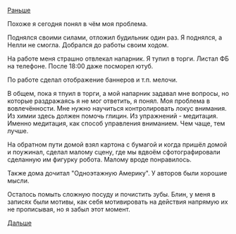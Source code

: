 [Раньше](2019.07.17.md)

Похоже я сегодня понял в чём моя проблема.

Поднялся своими силами, отложил будильник один раз. Я поднялся, а Нелли не смогла. Добрался до работы своим ходом.

На работе меня страшно отвлекал напарник. Я тупил в торги. Листал ФБ на телефоне. После 18:00 даже посморел ютуб.

По работе сделал отображение баннеров и т.п. мелочи.

В общем, пока я тпуил в торги, а мой напарник задавал мне вопросы, но которые раздражаясь я не мог ответить, я понял. Моя проблема в вовлечённости. Мне нужно научиться контролировать локус внимания. Из химии здесь должен помочь глицин. Из упражнений - медитация. Именно медитация, как способ управления вниманием. Чем чаще, тем лучше.

На обратном пути домой взял картона с бумагой и когда пришёл домой и поужинал, сделал малому сцену, где мы вдвоём сфотографировали сделанную им фигурку робота. Малому вроде понравилось.

Также дома дочитал "Одноэтажную Америку". У авторов были хорошие мысли.

Осталось помыть сложную посуду и почистить зубы.
Блин, у меня в записях были мотивы, как себя мотивировать на действия напрямую их не прописывая, но я забыл этот момент.

[Дальше](2019.07.19.md)